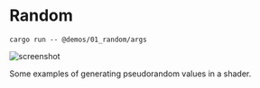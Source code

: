 # Random

```shell
cargo run -- @demos/01_random/args
```

![screenshot](./screenshot.jpg)

Some examples of generating pseudorandom values in a shader.
